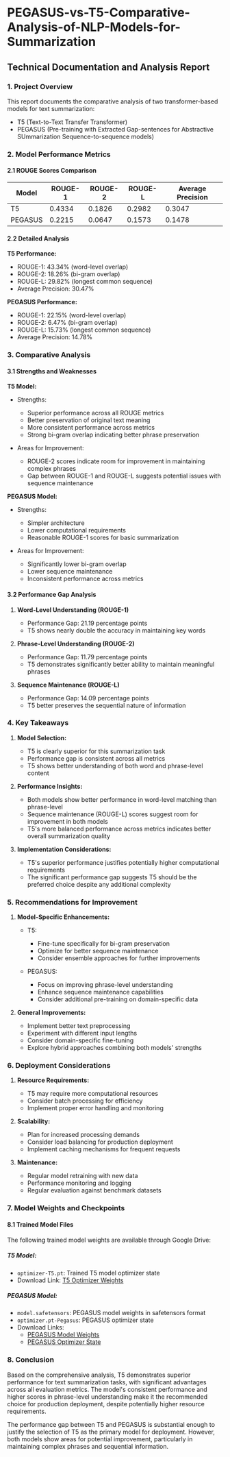 ﻿# PEGASUS-vs-T5-Comparative-Analysis-of-NLP-Models-for-Summarization

## Technical Documentation and Analysis Report

### 1. Project Overview

This report documents the comparative analysis of two transformer-based models for text summarization:
- T5 (Text-to-Text Transfer Transformer)
- PEGASUS (Pre-training with Extracted Gap-sentences for Abstractive SUmmarization Sequence-to-sequence models)

### 2. Model Performance Metrics

#### 2.1 ROUGE Scores Comparison

| Model    | ROUGE-1 | ROUGE-2 | ROUGE-L | Average Precision |
|----------|---------|---------|---------|-------------------|
| T5       | 0.4334  | 0.1826  | 0.2982  | 0.3047           |
| PEGASUS  | 0.2215  | 0.0647  | 0.1573  | 0.1478           |

#### 2.2 Detailed Analysis

**T5 Performance:**
- ROUGE-1: 43.34% (word-level overlap)
- ROUGE-2: 18.26% (bi-gram overlap)
- ROUGE-L: 29.82% (longest common sequence)
- Average Precision: 30.47%

**PEGASUS Performance:**
- ROUGE-1: 22.15% (word-level overlap)
- ROUGE-2: 6.47% (bi-gram overlap)
- ROUGE-L: 15.73% (longest common sequence)
- Average Precision: 14.78%

### 3. Comparative Analysis

#### 3.1 Strengths and Weaknesses

**T5 Model:**
- Strengths:
  - Superior performance across all ROUGE metrics
  - Better preservation of original text meaning
  - More consistent performance across metrics
  - Strong bi-gram overlap indicating better phrase preservation
  
- Areas for Improvement:
  - ROUGE-2 scores indicate room for improvement in maintaining complex phrases
  - Gap between ROUGE-1 and ROUGE-L suggests potential issues with sequence maintenance

**PEGASUS Model:**
- Strengths:
  - Simpler architecture
  - Lower computational requirements
  - Reasonable ROUGE-1 scores for basic summarization
  
- Areas for Improvement:
  - Significantly lower bi-gram overlap
  - Lower sequence maintenance
  - Inconsistent performance across metrics

#### 3.2 Performance Gap Analysis

1. **Word-Level Understanding (ROUGE-1)**
   - Performance Gap: 21.19 percentage points
   - T5 shows nearly double the accuracy in maintaining key words

2. **Phrase-Level Understanding (ROUGE-2)**
   - Performance Gap: 11.79 percentage points
   - T5 demonstrates significantly better ability to maintain meaningful phrases

3. **Sequence Maintenance (ROUGE-L)**
   - Performance Gap: 14.09 percentage points
   - T5 better preserves the sequential nature of information

### 4. Key Takeaways

1. **Model Selection:**
   - T5 is clearly superior for this summarization task
   - Performance gap is consistent across all metrics
   - T5 shows better understanding of both word and phrase-level content

2. **Performance Insights:**
   - Both models show better performance in word-level matching than phrase-level
   - Sequence maintenance (ROUGE-L) scores suggest room for improvement in both models
   - T5's more balanced performance across metrics indicates better overall summarization quality

3. **Implementation Considerations:**
   - T5's superior performance justifies potentially higher computational requirements
   - The significant performance gap suggests T5 should be the preferred choice despite any additional complexity

### 5. Recommendations for Improvement

1. **Model-Specific Enhancements:**
   - T5:
     - Fine-tune specifically for bi-gram preservation
     - Optimize for better sequence maintenance
     - Consider ensemble approaches for further improvements
   
   - PEGASUS:
     - Focus on improving phrase-level understanding
     - Enhance sequence maintenance capabilities
     - Consider additional pre-training on domain-specific data

2. **General Improvements:**
   - Implement better text preprocessing
   - Experiment with different input lengths
   - Consider domain-specific fine-tuning
   - Explore hybrid approaches combining both models' strengths

### 6. Deployment Considerations

1. **Resource Requirements:**
   - T5 may require more computational resources
   - Consider batch processing for efficiency
   - Implement proper error handling and monitoring

2. **Scalability:**
   - Plan for increased processing demands
   - Consider load balancing for production deployment
   - Implement caching mechanisms for frequent requests

3. **Maintenance:**
   - Regular model retraining with new data
   - Performance monitoring and logging
   - Regular evaluation against benchmark datasets
  
### 7. Model Weights and Checkpoints

#### 8.1 Trained Model Files
The following trained model weights are available through Google Drive:

##### T5 Model:
- `optimizer-T5.pt`: Trained T5 model optimizer state
- Download Link: [T5 Optimizer Weights](https://drive.google.com/file/d/1UiBbcINWgXX2HCkAkhOVqUzEYlFLJ070/view?usp=sharing)

##### PEGASUS Model:
- `model.safetensors`: PEGASUS model weights in safetensors format
- `optimizer.pt-Pegasus`: PEGASUS optimizer state
- Download Links:
  - [PEGASUS Model Weights](https://drive.google.com/file/d/1BT3dAXEW-dImgUDfnmeWWV1-uNkYIWyS/view?usp=sharing)
  - [PEGASUS Optimizer State](https://drive.google.com/file/d/1G_Odac-qBwPeEusUSVfQPat6948yPjWi/view?usp=sharing)


### 8. Conclusion

Based on the comprehensive analysis, T5 demonstrates superior performance for text summarization tasks, with significant advantages across all evaluation metrics. The model's consistent performance and higher scores in phrase-level understanding make it the recommended choice for production deployment, despite potentially higher resource requirements.

The performance gap between T5 and PEGASUS is substantial enough to justify the selection of T5 as the primary model for deployment. However, both models show areas for potential improvement, particularly in maintaining complex phrases and sequential information.
